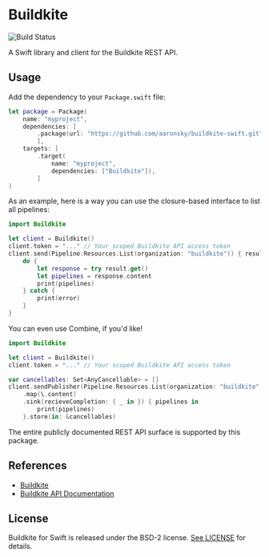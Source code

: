 # Buildkite

![Build Status](https://github.com/aaronsky/buildkite-swift/workflows/CI/badge.svg)

A Swift library and client for the Buildkite REST API.

## Usage

Add the dependency to your `Package.swift` file:

```swift
let package = Package(
    name: "myproject",
    dependencies: [
        .package(url: "https://github.com/aaronsky/buildkite-swift.git", from: "0.1.0"),
        ],
    targets: [
        .target(
            name: "myproject",
            dependencies: ["Buildkite"]),
        ]
)
```

As an example, here is a way you can use the closure-based interface to list all pipelines:

```swift
import Buildkite

let client = Buildkite()
client.token = "..." // Your scoped Buildkite API access token
client.send(Pipeline.Resources.List(organization: "buildkite")) { result in
    do {
        let response = try result.get()
        let pipelines = response.content
        print(pipelines)
    } catch {
        print(error)
    }
}
```

You can even use Combine, if you'd like!

```swift
import Buildkite

let client = Buildkite()
client.token = "..." // Your scoped Buildkite API access token

var cancellables: Set<AnyCancellable> = []
client.sendPublisher(Pipeline.Resources.List(organization: "buildkite"))
    .map(\.content)
    .sink(recieveCompletion: { _ in }) { pipelines in
        print(pipelines)   
    }.store(in: &cancellables)
```

The entire publicly documented REST API surface is supported by this package.

## References

- [Buildkite](https://buildkite.com/)
- [Buildkite API Documentation](https://buildkite.com/docs/apis/rest-api)

## License

Buildkite for Swift is released under the BSD-2 license. [See LICENSE](https://github.com/aaronsky/buildkite-swift/blob/master/LICENSE) for details.
